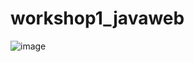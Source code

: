 # workshop1_javaweb
![image](https://user-images.githubusercontent.com/115174499/195137950-47ce38a3-a6e1-47e4-8303-9d0f5a471913.png)
